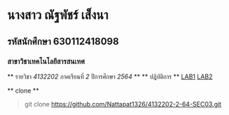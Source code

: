 # นางสาว ณัฐพัชร์  เส็งนา  
## รหัสนักศึกษา 630112418098  
### สาขาวิชาเทคโนโลยีสารสนเทศ  

** รายวิชา  *4132202*  ภาคเรียนที่ *2* ปีการศึกษา *2564* **
** ปฎิบัติการ **
[LAB1](https://github.com/Nattapat1326/4132202-2-64-SEC03/tree/main/LAB1)
[LAB2](https://github.com/Nattapat1326/4132202-2-64-SEC03/tree/main/LAB1)

** clone **
> git clone https://github.com/Nattapat1326/4132202-2-64-SEC03.git

  
